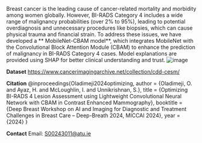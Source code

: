 Breast cancer is the leading cause of cancer-related mortality and morbidity among women globally. However, BI-RADS Category 4 includes a wide range of malignancy probabilities (over 2% to 95%), leading to potential overdiagnosis and unnecessary procedures like biopsies, which can cause physical trauma and financial strain.
To address these issues, we have developed a ** MobileNet-CBAM model**, which integrates MobileNet with the Convolutional Block Attention Module (CBAM) to enhance the prediction of malignancy in BI-RADS Category 4 cases.
Model explanations are provided using SHAP for better clinical understanding and trust.
![image](https://github.com/user-attachments/assets/de7a0043-732b-4fb4-80d0-bf211af8a77f)


**Dataset**
https://www.cancerimagingarchive.net/collection/cdd-cesm/

**Citation**
@inproceedings{Oladimeji2024optimizing,
  author    = {Oladimeji, O. and Ayaz, H. and McLoughlin, I. and Unnikrishnan, S.},
  title     = {Optimizing BI-RADS 4 Lesion Assessment using Lightweight Convolutional Neural Network with CBAM in Contrast Enhanced Mammography},
  booktitle = {Deep Breast Workshop on AI and Imaging for Diagnostic and Treatment Challenges in Breast Care – Deep-Breath 2024, MICCAI 2024},
  year      = {2024}
}

**Contact**
Email: S00243011@atu.ie
